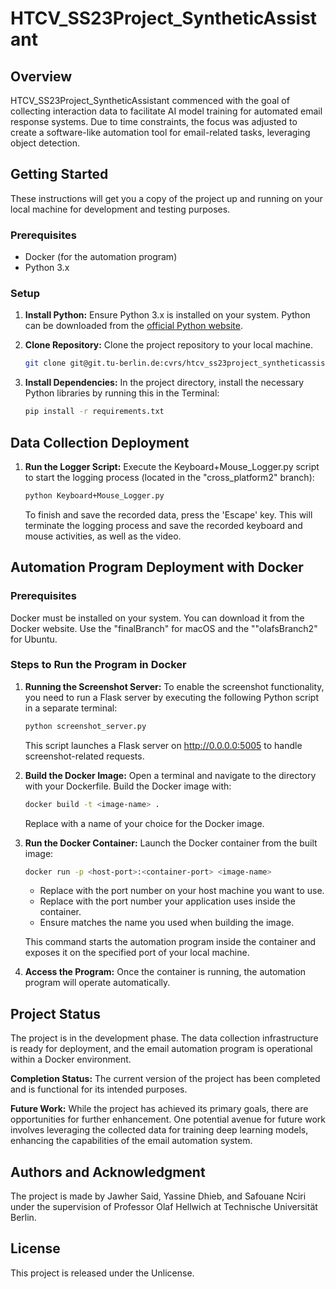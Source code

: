 # HTCV_SS23Project_SyntheticAssistant

## Overview
HTCV_SS23Project_SyntheticAssistant commenced with the goal of collecting interaction data to facilitate AI model training for automated email response systems. Due to time constraints, the focus was adjusted to create a software-like automation tool for email-related tasks, leveraging object detection.

## Getting Started
These instructions will get you a copy of the project up and running on your local machine for development and testing purposes.

### Prerequisites
+ Docker (for the automation program)
+ Python 3.x

### Setup
1. **Install Python:**
   Ensure Python 3.x is installed on your system. Python can be downloaded from the [official Python website](https://www.python.org/downloads/).

2. **Clone Repository:**
   Clone the project repository to your local machine.

   ```bash
   git clone git@git.tu-berlin.de:cvrs/htcv_ss23project_syntheticassistant.git
   ```
3. **Install Dependencies:**
  In the project directory, install the necessary Python libraries by running this in the Terminal:
   ```bash 
   pip install -r requirements.txt
   ```
## Data Collection Deployment
   
1. **Run the Logger Script:**
Execute the Keyboard+Mouse_Logger.py script to start the logging process (located in the "cross_platform2" branch):
   ```bash
   python Keyboard+Mouse_Logger.py 
   ``` 
   To finish and save the recorded data, press the 'Escape' key.
   This will terminate the logging process and save the recorded keyboard and mouse activities, as well as the video.

## Automation Program Deployment with Docker
### Prerequisites
Docker must be installed on your system. You can download it from the Docker website. Use the "finalBranch" for macOS and the ""olafsBranch2" for Ubuntu.

### Steps to Run the Program in Docker

1. **Running the Screenshot Server:**
To enable the screenshot functionality, you need to run a Flask server by executing the following Python script in a separate terminal:
   ```bash
   python screenshot_server.py
   ```
   This script launches a Flask server on http://0.0.0.0:5005 to handle screenshot-related requests.


2. **Build the Docker Image:**
Open a terminal and navigate to the directory with your Dockerfile. Build the Docker image with:
   ```bash 
   docker build -t <image-name> .
   ```
   Replace <image-name> with a name of your choice for the Docker image.


3. **Run the Docker Container:**
Launch the Docker container from the built image:
   ```bash
   docker run -p <host-port>:<container-port> <image-name> 
   ```
   + Replace <host-port> with the port number on your host machine you want to use. 
   + Replace <container-port> with the port number your application uses inside the container.
   + Ensure <image-name> matches the name you used when building the image.

   This command starts the automation program inside the container and exposes it on the specified port of your local machine.


4. **Access the Program:**
Once the container is running, the automation program will operate automatically.

## Project Status
The project is in the development phase. The data collection infrastructure is ready for deployment, and the email automation program is operational within a Docker environment.

**Completion Status:** The current version of the project has been completed and is functional for its intended purposes.

**Future Work:** While the project has achieved its primary goals, there are opportunities for further enhancement. One potential avenue for future work involves leveraging the collected data for training deep learning models, enhancing the capabilities of the email automation system.

## Authors and Acknowledgment
The project is made by Jawher Said, Yassine Dhieb, and Safouane Nciri under the supervision of Professor Olaf Hellwich at Technische Universität Berlin.

## License
This project is released under the Unlicense.
